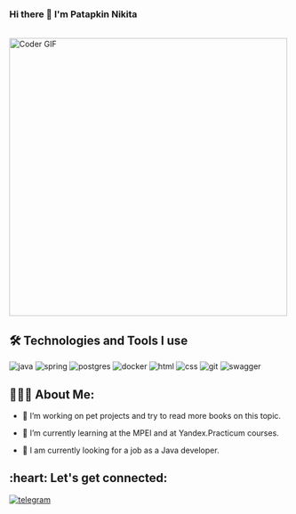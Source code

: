 ### Hi there 👋 I'm Patapkin Nikita

<br>
<img src="https://media.giphy.com/media/SWoSkN6DxTszqIKEqv/giphy.gif" alt="Coder GIF" width="500">

## :hammer_and_wrench: Technologies and Tools I use
![java](https://img.shields.io/badge/java%20-%23007396.svg?&style=for-the-badge&logo=java&logoColor=white) ![spring](https://img.shields.io/badge/spring%20-%236DB33F.svg?&style=for-the-badge&logo=spring&logoColor=white) ![postgres](https://img.shields.io/badge/postgres-%23336791.svg?&style=for-the-badge&logo=postgresql&logoColor=white) ![docker](https://img.shields.io/badge/docker%20-%232496ED.svg?&style=for-the-badge&logo=docker&logoColor=white) ![html](https://img.shields.io/badge/html%20-%23E34F26.svg?&style=for-the-badge&logo=html5&logoColor=white) ![css](https://img.shields.io/badge/css%20-%231572B6.svg?&style=for-the-badge&logo=css3&logoColor=white) ![git](https://img.shields.io/badge/git%20-%23F05032.svg?&style=for-the-badge&logo=git&logoColor=white) ![swagger](https://img.shields.io/badge/swagger-%2385EA2D.svg?&style=for-the-badge&logo=swagger&logoColor=black)

<h2 align="left">👨🏻‍💻 About Me:</h2>

- 🔭 I’m working on pet projects and try to read more books on this topic.

- 🌱 I’m currently learning at the MPEI and at Yandex.Practicum courses.

- :eyes: I am currently looking for a job as a Java developer.

<h2 align="left">:heart: Let's get connected:</h2>

[![telegram](https://img.shields.io/badge/NikiitaPA%20-%232CA5E0.svg?&style=for-the-badge&logo=Telegram&logoColor=white)](https://t.me/NikiitaPA)
